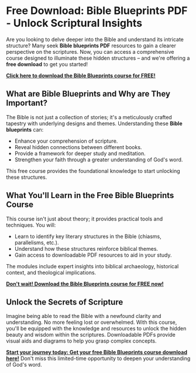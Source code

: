 # Free Download: Bible Blueprints PDF - Unlock Scriptural Insights

Are you looking to delve deeper into the Bible and understand its intricate structure? Many seek **Bible blueprints PDF** resources to gain a clearer perspective on the scriptures. Now, you can access a comprehensive course designed to illuminate these hidden structures – and we're offering a **free download** to get you started!

[**Click here to download the Bible Blueprints course for FREE!**](https://udemywork.com/bible-blueprints-pdf)

## What are Bible Blueprints and Why are They Important?

The Bible is not just a collection of stories; it's a meticulously crafted tapestry with underlying designs and themes. Understanding these **Bible blueprints** can:

*   Enhance your comprehension of scripture.
*   Reveal hidden connections between different books.
*   Provide a framework for deeper study and meditation.
*   Strengthen your faith through a greater understanding of God's word.

This free course provides the foundational knowledge to start unlocking these structures.

## What You'll Learn in the Free Bible Blueprints Course

This course isn't just about theory; it provides practical tools and techniques. You will:

*   Learn to identify key literary structures in the Bible (chiasms, parallelisms, etc.).
*   Understand how these structures reinforce biblical themes.
*   Gain access to downloadable PDF resources to aid in your study.

The modules include expert insights into biblical archaeology, historical context, and theological implications.

[**Don't wait! Download the Bible Blueprints course for FREE now!**](https://udemywork.com/bible-blueprints-pdf)

## Unlock the Secrets of Scripture

Imagine being able to read the Bible with a newfound clarity and understanding. No more feeling lost or overwhelmed. With this course, you'll be equipped with the knowledge and resources to unlock the hidden beauty and wisdom within the scriptures. Downloadable PDFs provide visual aids and diagrams to help you grasp complex concepts.

[**Start your journey today: Get your free Bible Blueprints course download here!**](https://udemywork.com/bible-blueprints-pdf) Don't miss this limited-time opportunity to deepen your understanding of God's word.
